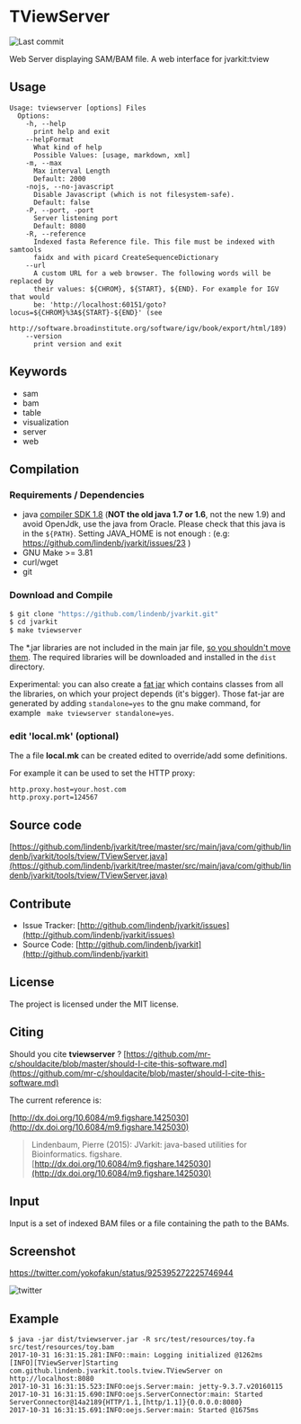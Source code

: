 # TViewServer

![Last commit](https://img.shields.io/github/last-commit/lindenb/jvarkit.png)

Web Server displaying SAM/BAM file. A web interface for jvarkit:tview


## Usage

```
Usage: tviewserver [options] Files
  Options:
    -h, --help
      print help and exit
    --helpFormat
      What kind of help
      Possible Values: [usage, markdown, xml]
    -m, --max
      Max interval Length
      Default: 2000
    -nojs, --no-javascript
      Disable Javascript (which is not filesystem-safe).
      Default: false
    -P, --port, -port
      Server listening port
      Default: 8080
    -R, --reference
      Indexed fasta Reference file. This file must be indexed with samtools 
      faidx and with picard CreateSequenceDictionary
    --url
      A custom URL for a web browser. The following words will be replaced by 
      their values: ${CHROM}, ${START}, ${END}. For example for IGV that would 
      be: 'http://localhost:60151/goto?locus=${CHROM}%3A${START}-${END}' (see 
      http://software.broadinstitute.org/software/igv/book/export/html/189) 
    --version
      print version and exit

```


## Keywords

 * sam
 * bam
 * table
 * visualization
 * server
 * web


## Compilation

### Requirements / Dependencies

* java [compiler SDK 1.8](http://www.oracle.com/technetwork/java/index.html) (**NOT the old java 1.7 or 1.6**, not the new 1.9) and avoid OpenJdk, use the java from Oracle. Please check that this java is in the `${PATH}`. Setting JAVA_HOME is not enough : (e.g: https://github.com/lindenb/jvarkit/issues/23 )
* GNU Make >= 3.81
* curl/wget
* git


### Download and Compile

```bash
$ git clone "https://github.com/lindenb/jvarkit.git"
$ cd jvarkit
$ make tviewserver
```

The *.jar libraries are not included in the main jar file, [so you shouldn't move them](https://github.com/lindenb/jvarkit/issues/15#issuecomment-140099011 ).
The required libraries will be downloaded and installed in the `dist` directory.

Experimental: you can also create a [fat jar](https://stackoverflow.com/questions/19150811/) which contains classes from all the libraries, on which your project depends (it's bigger). Those fat-jar are generated by adding `standalone=yes` to the gnu make command, for example ` make tviewserver standalone=yes`.

### edit 'local.mk' (optional)

The a file **local.mk** can be created edited to override/add some definitions.

For example it can be used to set the HTTP proxy:

```
http.proxy.host=your.host.com
http.proxy.port=124567
```
## Source code 

[https://github.com/lindenb/jvarkit/tree/master/src/main/java/com/github/lindenb/jvarkit/tools/tview/TViewServer.java](https://github.com/lindenb/jvarkit/tree/master/src/main/java/com/github/lindenb/jvarkit/tools/tview/TViewServer.java)


## Contribute

- Issue Tracker: [http://github.com/lindenb/jvarkit/issues](http://github.com/lindenb/jvarkit/issues)
- Source Code: [http://github.com/lindenb/jvarkit](http://github.com/lindenb/jvarkit)

## License

The project is licensed under the MIT license.

## Citing

Should you cite **tviewserver** ? [https://github.com/mr-c/shouldacite/blob/master/should-I-cite-this-software.md](https://github.com/mr-c/shouldacite/blob/master/should-I-cite-this-software.md)

The current reference is:

[http://dx.doi.org/10.6084/m9.figshare.1425030](http://dx.doi.org/10.6084/m9.figshare.1425030)

> Lindenbaum, Pierre (2015): JVarkit: java-based utilities for Bioinformatics. figshare.
> [http://dx.doi.org/10.6084/m9.figshare.1425030](http://dx.doi.org/10.6084/m9.figshare.1425030)


## Input

Input is a set of indexed BAM files  or a file containing the path to the BAMs.

## Screenshot

https://twitter.com/yokofakun/status/925395272225746944

![twitter](https://pbs.twimg.com/media/DNepyjOW4AA-_rz.jpg "Screenshot")


## Example 

```
$ java -jar dist/tviewserver.jar -R src/test/resources/toy.fa src/test/resources/toy.bam
2017-10-31 16:31:15.281:INFO::main: Logging initialized @1262ms
[INFO][TViewServer]Starting com.github.lindenb.jvarkit.tools.tview.TViewServer on http://localhost:8080
2017-10-31 16:31:15.523:INFO:oejs.Server:main: jetty-9.3.7.v20160115
2017-10-31 16:31:15.690:INFO:oejs.ServerConnector:main: Started ServerConnector@14a2189{HTTP/1.1,[http/1.1]}{0.0.0.0:8080}
2017-10-31 16:31:15.691:INFO:oejs.Server:main: Started @1675ms

```



